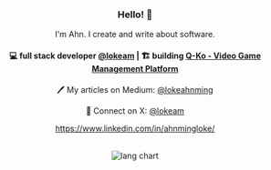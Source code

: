 <h3 align="center"> Hello! 👋</h3>

<p align="center">
I'm Ahn. I create and write about software.
</p>

<h4 align="center">

💻 full stack developer <a href="https://github.com/lokeam">@lokeam</a> | 🏗️ building <a href="https://github.com/lokeam/quebec-kilo-portfolio">Q-Ko - Video Game Management Platform</a></h4>
<p align="center">🖊️ My articles on Medium: <a href="https://medium.com/@lokeahnming">@lokeahnming</a></p>
<p align="center">💬 Connect on X: <a href="https://twitter.com/lokeam">@lokeam</a></p>
<p align="center"><a href="https://www.linkedin.com/in/ahnmingloke/">https://www.linkedin.com/in/ahnmingloke/</a></p>

<br/>

<div align="center">
    <img
    src="https://github-readme-stats.vercel.app/api/top-langs/?username=lokeam&layout=donut&show_icons=true&include_all_commits=true&count_private=true&theme=codeSTACKr"        
    alt="lang chart"
    />
</div>
